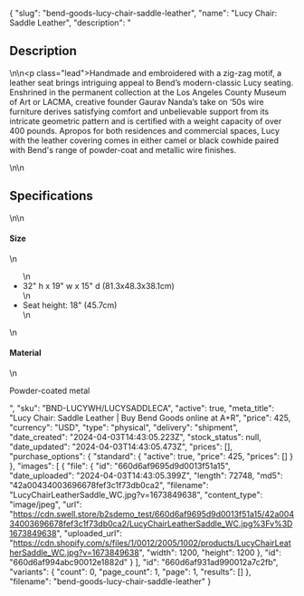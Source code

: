 {
  "slug": "bend-goods-lucy-chair-saddle-leather",
  "name": "Lucy Chair: Saddle Leather",
  "description": "<h2>Description</h2>\n<!-- split -->\n<p class=\"lead\">Handmade and embroidered with a zig-zag motif, a leather seat brings intriguing appeal to Bend’s modern-classic Lucy seating. Enshrined in the permanent collection at the Los Angeles County Museum of Art or LACMA, creative founder Gaurav Nanda’s take on ‘50s wire furniture derives satisfying comfort and unbelievable support from its intricate geometric pattern and is certified with a weight capacity of over 400 pounds. Apropos for both residences and commercial spaces, Lucy with the leather covering comes in either camel or black cowhide paired with Bend's range of powder-coat and metallic wire finishes.  </p>\n<!-- split -->\n<h2>Specifications</h2>\n<!-- split -->\n<h4>Size</h4>\n<ul>\n<li>32\" h x 19\" w x 15\" d (81.3x48.3x38.1cm)</li>\n<li>Seat height: 18\" (45.7cm)</li>\n</ul>\n<h4>Material</h4>\n<p>Powder-coated metal</p>",
  "sku": "BND-LUCYWH/LUCYSADDLECA",
  "active": true,
  "meta_title": "Lucy Chair: Saddle Leather | Buy Bend Goods online at A+R",
  "price": 425,
  "currency": "USD",
  "type": "physical",
  "delivery": "shipment",
  "date_created": "2024-04-03T14:43:05.223Z",
  "stock_status": null,
  "date_updated": "2024-04-03T14:43:05.473Z",
  "prices": [],
  "purchase_options": {
    "standard": {
      "active": true,
      "price": 425,
      "prices": []
    }
  },
  "images": [
    {
      "file": {
        "id": "660d6af9695d9d0013f51a15",
        "date_uploaded": "2024-04-03T14:43:05.399Z",
        "length": 72748,
        "md5": "42a00434003696678fef3c1f73db0ca2",
        "filename": "LucyChairLeatherSaddle_WC.jpg?v=1673849638",
        "content_type": "image/jpeg",
        "url": "https://cdn.swell.store/b2sdemo_test/660d6af9695d9d0013f51a15/42a00434003696678fef3c1f73db0ca2/LucyChairLeatherSaddle_WC.jpg%3Fv%3D1673849638",
        "uploaded_url": "https://cdn.shopify.com/s/files/1/0012/2005/1002/products/LucyChairLeatherSaddle_WC.jpg?v=1673849638",
        "width": 1200,
        "height": 1200
      },
      "id": "660d6af994abc90012e1882d"
    }
  ],
  "id": "660d6af931ad990012a7c2fb",
  "variants": {
    "count": 0,
    "page_count": 1,
    "page": 1,
    "results": []
  },
  "filename": "bend-goods-lucy-chair-saddle-leather"
}